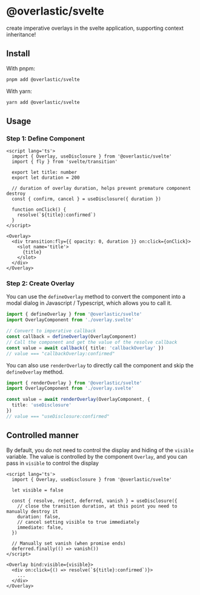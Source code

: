 # @overlastic/svelte

create imperative overlays in the svelte application, supporting context inheritance!

## Install

With pnpm:

```sh
pnpm add @overlastic/svelte
```

With yarn:

```sh
yarn add @overlastic/svelte
```

## Usage

### Step 1: Define Component

```svelte
<script lang='ts'>
  import { Overlay, useDisclosure } from '@overlastic/svelte'
  import { fly } from 'svelte/transition'

  export let title: number
  export let duration = 200

  // duration of overlay duration, helps prevent premature component destroy
  const { confirm, cancel } = useDisclosure({ duration })

  function onClick() {
    resolve(`${title}:confirmed`)
  }
</script>

<Overlay>
  <div transition:fly={{ opacity: 0, duration }} on:click={onClick}>
    <slot name='title'>
      {title}
    </slot>
  </div>
</Overlay>
```

### Step 2: Create Overlay

You can use the `defineOverlay` method to convert the component into a modal dialog in Javascript / Typescript, which allows you to call it.

```ts
import { defineOverlay } from '@overlastic/svelte'
import OverlayComponent from './overlay.svelte'

// Convert to imperative callback
const callback = defineOverlay(OverlayComponent)
// Call the component and get the value of the resolve callback
const value = await callback({ title: 'callbackOverlay' })
// value === "callbackOverlay:confirmed"
```

You can also use `renderOverlay` to directly call the component and skip the `defineOverlay` method.

```ts
import { renderOverlay } from '@overlastic/svelte'
import OverlayComponent from './overlay.svelte'

const value = await renderOverlay(OverlayComponent, {
  title: 'useDisclosure'
})
// value === "useDisclosure:confirmed"
```

## Controlled manner

By default, you do not need to control the display and hiding of the `visible` variable. The value is controlled by the component `Overlay`, and you can pass in `visible` to control the display

```svelte
<script lang='ts'>
  import { Overlay, useDisclosure } from '@overlastic/svelte'

  let visible = false

  const { resolve, reject, deferred, vanish } = useDisclosure({
    // close the transition duration, at this point you need to manually destroy it
    duration: false,
    // cancel setting visible to true immediately
    immediate: false,
  })

  // Manually set vanish (when promise ends)
  deferred.finally(() => vanish())
</script>

<Overlay bind:visible={visible}>
  <div on:click={() => resolve(`${title}:confirmed`)}>
    ...
  </div>
</Overlay>
```
